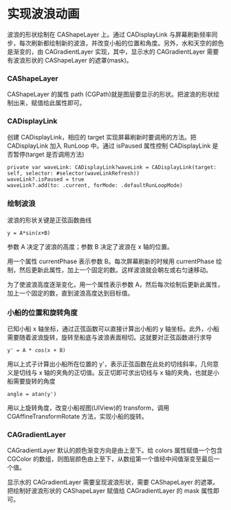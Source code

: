 # 实现波浪动画

波浪的形状绘制在 CAShapeLayer 上。通过 CADisplayLink 与屏幕刷新频率同步，每次刷新都绘制新的波浪，并改变小船的位置和角度。另外，水和天空的颜色是渐变的，由 CAGradientLayer 实现，其中，显示水的 CAGradientLayer 需要有波浪形状的 CAShapeLayer 的遮罩\(mask\)。

### CAShapeLayer

CAShapeLayer 的属性 path \(CGPath\)就是图层要显示的形状。把波浪的形状绘制出来，赋值给此属性即可。

### CADisplayLink

创建 CADisplayLink，相应的 target 实现屏幕刷新时要调用的方法。把 CADisplayLink 加入 RunLoop 中。通过 isPaused 属性控制 CADisplayLink 是否暂停\(target 是否调用方法\)

```
private var waveLink: CADisplayLink?waveLink = CADisplayLink(target: self, selector: #selector(waveLinkRefresh))
waveLink?.isPaused = true
waveLink?.add(to: .current, forMode: .defaultRunLoopMode)
```



### 绘制波浪

波浪的形状关键是正弦函数曲线

```
y = A*sin(x+B)
```

参数 A 决定了波浪的高度；参数 B 决定了波浪在 x 轴的位置。

用一个属性 currentPhase 表示参数 B。每次屏幕刷新的时候用 currentPhase 绘制，然后更新此属性，加上一个固定的数。这样波浪就会朝左或右匀速移动。

为了使波浪高度逐渐变化，用一个属性表示参数 A，然后每次绘制后更新此属性，加上一个固定的数，直到波浪高度达到目标值。

### 小船的位置和旋转角度

已知小船 x 轴坐标，通过正弦函数可以直接计算出小船的 y 轴坐标。此外，小船需要随着波浪旋转，旋转至船底与波浪表面相切。这就要对正弦函数进行求导

```
y' = A * cos(x + B)
```

用以上式子计算出小船所在位置的 y'，表示正弦函数在此处的切线斜率，几何意义是切线与 x 轴的夹角的正切值。反正切即可求出切线与 x 轴的夹角，也就是小船需要旋转的角度

```
angle = atan(y')
```

用以上旋转角度，改变小船视图\(UIView\)的 transform，调用 CGAffineTransformRotate 方法，实现小船的旋转。

### CAGradientLayer

CAGradientLayer 默认的颜色渐变方向是由上至下。给 colors 属性赋值一个包含 CGColor 的数组，则图层颜色由上至下，从数组第一个值经中间值渐变至最后一个值。

显示水的 CAGradientLayer 需要呈现波浪形状，需要 CAShapeLayer 的遮罩。把绘制好波浪形状的 CAShapeLayer 赋值给 CAGradientLayer 的 mask 属性即可。

